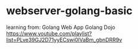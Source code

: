 # webserver-golang-basic


learning from: 
Golang Web App
Golang Dojo
https://www.youtube.com/playlist?list=PLve39GJ2D71yyECswi0lVaBm_gbnDRR9v